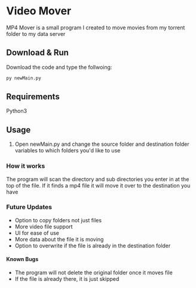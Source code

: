 # Video Mover

MP4 Mover is a small program I created to move movies from my torrent folder to my data server

## Download & Run

Download the code and type the follwoing:

```bash
py newMain.py
```

## Requirements

Python3

## Usage
1. Open newMain.py and change the source folder and destination folder variables to which folders you'd like to use

### How it works

The program will scan the directory and sub directories you enter in at the top of the file.
If it finds a mp4 file it will move it over to the destination you have 

### Future Updates
+ Option to copy folders not just files
+ More video file support
+ UI for ease of use
+ More data about the file it is moving
+ Option to overwrite if the file is already in the destination folder

#### Known Bugs
+ The program will not delete the original folder once it moves file
+ If the file is already there, it is just skipped
